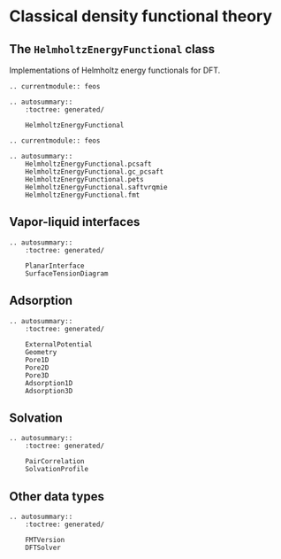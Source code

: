 
# Classical density functional theory

## The `HelmholtzEnergyFunctional` class

Implementations of Helmholtz energy functionals for DFT.

```{eval-rst}
.. currentmodule:: feos

.. autosummary::
    :toctree: generated/

    HelmholtzEnergyFunctional
```

```{eval-rst}
.. currentmodule:: feos

.. autosummary::
    HelmholtzEnergyFunctional.pcsaft
    HelmholtzEnergyFunctional.gc_pcsaft
    HelmholtzEnergyFunctional.pets
    HelmholtzEnergyFunctional.saftvrqmie
    HelmholtzEnergyFunctional.fmt
```

## Vapor-liquid interfaces

```{eval-rst}
.. autosummary::
    :toctree: generated/

    PlanarInterface
    SurfaceTensionDiagram
```

## Adsorption

```{eval-rst}
.. autosummary::
    :toctree: generated/

    ExternalPotential
    Geometry
    Pore1D
    Pore2D
    Pore3D
    Adsorption1D
    Adsorption3D
```

## Solvation

```{eval-rst}
.. autosummary::
    :toctree: generated/

    PairCorrelation
    SolvationProfile
```

## Other data types

```{eval-rst}
.. autosummary::
    :toctree: generated/

    FMTVersion
    DFTSolver
```